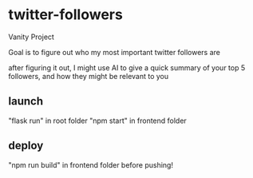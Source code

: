 # twitter-followers

Vanity Project

Goal is to figure out who my most important twitter followers are

after figuring it out, I might use AI to give a quick summary of your top 5 followers, and how they might be relevant to you

## launch

"flask run" in root folder
"npm start" in frontend folder

## deploy

"npm run build" in frontend folder before pushing!
